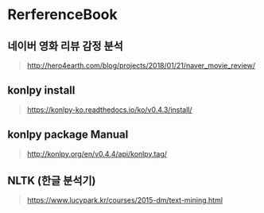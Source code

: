 # RerferenceBook

## 네이버 영화 리뷰 감정 분석
> http://hero4earth.com/blog/projects/2018/01/21/naver_movie_review/

## konlpy install
> https://konlpy-ko.readthedocs.io/ko/v0.4.3/install/

## konlpy package Manual
> http://konlpy.org/en/v0.4.4/api/konlpy.tag/

## NLTK (한글 분석기)
> https://www.lucypark.kr/courses/2015-dm/text-mining.html
